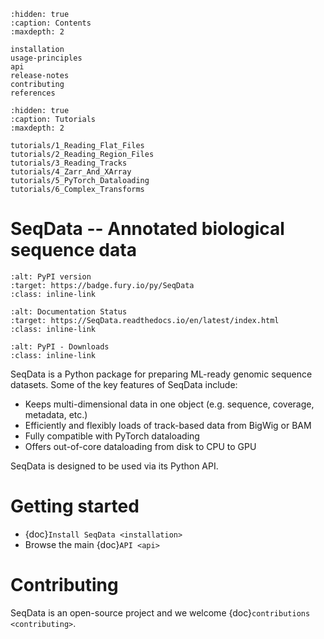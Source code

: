 ```{toctree}
:hidden: true
:caption: Contents
:maxdepth: 2

installation
usage-principles
api
release-notes
contributing
references
```

```{toctree}
:hidden: true
:caption: Tutorials
:maxdepth: 2

tutorials/1_Reading_Flat_Files
tutorials/2_Reading_Region_Files
tutorials/3_Reading_Tracks
tutorials/4_Zarr_And_XArray
tutorials/5_PyTorch_Dataloading
tutorials/6_Complex_Transforms
```


# SeqData -- Annotated biological sequence data
```{image} https://badge.fury.io/py/SeqData.svg
:alt: PyPI version
:target: https://badge.fury.io/py/SeqData
:class: inline-link
```

```{image} https://readthedocs.org/projects/SeqData/badge/?version=latest
:alt: Documentation Status
:target: https://SeqData.readthedocs.io/en/latest/index.html
:class: inline-link
```

```{image} https://img.shields.io/pypi/dm/SeqData
:alt: PyPI - Downloads
:class: inline-link
```

SeqData is a Python package for preparing ML-ready genomic sequence datasets. Some of the key features of SeqData include:

- Keeps multi-dimensional data in one object (e.g. sequence, coverage, metadata, etc.)
- Efficiently and flexibly loads of track-based data from BigWig or BAM
- Fully compatible with PyTorch dataloading
- Offers out-of-core dataloading from disk to CPU to GPU

SeqData is designed to be used via its Python API.

# Getting started
* {doc}`Install SeqData <installation>`
* Browse the main {doc}`API <api>`

# Contributing
SeqData is an open-source project and we welcome {doc}`contributions <contributing>`.
